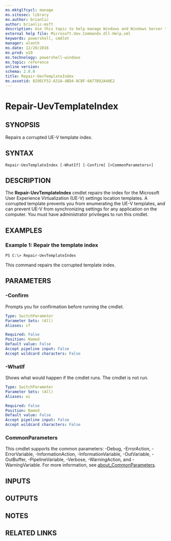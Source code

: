 ```yaml
---
ms.mktglfcycl: manage
ms.sitesec: library
ms.author: brianlic
author: brianlic-msft
description: Use this topic to help manage Windows and Windows Server technologies with Windows PowerShell.
external help file: Microsoft.Uev.Commands.dll-Help.xml
keywords: powershell, cmdlet
manager: alanth
ms.date: 12/20/2016
ms.prod: w10
ms.technology: powershell-windows
ms.topic: reference
online version: 
schema: 2.0.0
title: Repair-UevTemplateIndex
ms.assetid: 829ECF52-A31A-4BD4-8CBF-0A77B92A40E2
---
```


# Repair-UevTemplateIndex

## SYNOPSIS
Repairs a corrupted UE-V template index.

## SYNTAX

```
Repair-UevTemplateIndex [-WhatIf] [-Confirm] [<CommonParameters>]
```

## DESCRIPTION
The **Repair-UevTemplateIndex** cmdlet repairs the index for the Microsoft User Experience Virtualization (UE-V) settings location templates.
A corrupted template prevents you from enumerating the UE-V templates, and can prevent UE-V from synchronizing settings for any application on the computer.
You must have administrator privileges to run this cmdlet.

## EXAMPLES

### Example 1: Repair the template index
```
PS C:\> Repair-UevTemplateIndex
```

This command repairs the corrupted template index.

## PARAMETERS

### -Confirm
Prompts you for confirmation before running the cmdlet.

```yaml
Type: SwitchParameter
Parameter Sets: (All)
Aliases: cf

Required: False
Position: Named
Default value: False
Accept pipeline input: False
Accept wildcard characters: False
```

### -WhatIf
Shows what would happen if the cmdlet runs.
The cmdlet is not run.

```yaml
Type: SwitchParameter
Parameter Sets: (All)
Aliases: wi

Required: False
Position: Named
Default value: False
Accept pipeline input: False
Accept wildcard characters: False
```

### CommonParameters
This cmdlet supports the common parameters: -Debug, -ErrorAction, -ErrorVariable, -InformationAction, -InformationVariable, -OutVariable, -OutBuffer, -PipelineVariable, -Verbose, -WarningAction, and -WarningVariable. For more information, see [about_CommonParameters](http://go.microsoft.com/fwlink/?LinkID=113216).

## INPUTS

## OUTPUTS

## NOTES

## RELATED LINKS

